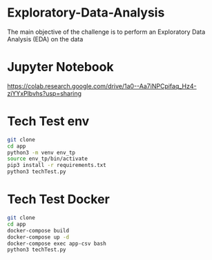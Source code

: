 # Exploratory-Data-Analysis
The main objective of the challenge is to perform an Exploratory Data Analysis (EDA) on the data

# Jupyter Notebook
https://colab.research.google.com/drive/1a0--Aa7iNPCpifaq_Hz4-ziYYxPlbvhs?usp=sharing

# Tech Test env

```sh
git clone
cd app
python3 -m venv env_tp
source env_tp/bin/activate
pip3 install -r requirements.txt
python3 techTest.py
```

# Tech Test Docker

```sh
git clone
cd app
docker-compose build
docker-compose up -d
docker-compose exec app-csv bash
python3 techTest.py
```

